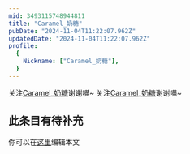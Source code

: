 ```yaml
---
mid: 3493115748944811
title: "Caramel_奶糖"
pubDate: "2024-11-04T11:22:07.962Z"
updatedDate: "2024-11-04T11:22:07.962Z"
profile:
  {
    Nickname: ["Caramel_奶糖"],
  }
---
```


关注[Caramel_奶糖](https://space.bilibili.com/3493115748944811)谢谢喵~ 关注[Caramel_奶糖](https://space.bilibili.com/3493115748944811)谢谢喵~

## 此条目有待补充
你可以在[这里](https://github.com/Yuhanawa/VTuber.ICU/edit/master/src/content/v/Caramel_奶糖/index.md)编辑本文
